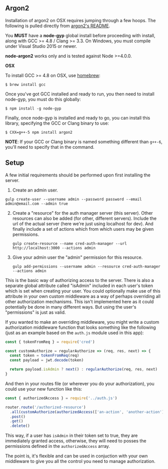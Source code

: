 ## Argon2

Installation of argon2 on OSX requires jumping through a few hoops. The
following is pulled directly from
[argon2's README](https://github.com/ranisalt/node-argon2).

You **MUST** have a **node-gyp** global install before proceeding with install,
along  with GCC >= 4.8 / Clang >= 3.3. On Windows, you must compile under Visual
Studio 2015 or newer.

**node-argon2** works only and is tested against Node >=4.0.0.

**OSX**

To install GCC >= 4.8 on OSX, use [homebrew](http://brew.sh/):

```
$ brew install gcc
```

Once you've got GCC installed and ready to run, you then need to install
node-gyp, you must do this globally:

```
$ npm install -g node-gyp
```

Finally, once node-gyp is installed and ready to go, you can install this
library, specifying the GCC or Clang binary to use:

```
$ CXX=g++-5 npm install argon2
```

**NOTE**: If your GCC or Clang binary is named something different than `g++-6`,
you'll need to specify that in the command.



## Setup

A few initial requirements should be performed upon first installing the server.

1. Create an admin user.

  `gulp create-user --username admin --password password --email admin@email.com --admin true`

2. Create a "resource" for the auth manager server (this server). Other
   resources can also be added (for other, different servers). Include the url
   of the actual server (here we're just using localhost for dev). And finally
   include a set of actions which from which users may be given permissions.

   `gulp create-resource --name cred-auth-manager --url http://localhost:3000 --actions admin`

3. Give your admin user the "admin" permission for this resource.

   `gulp add-permissions --username admin --resource cred-auth-manager --actions admin`

This is the basic way of authorizing access to the server. There is also a
separate global attribute called "isAdmin" included in each user's token which
is set when creating your user. You could optionally make use of this attribute
in your own custom middleware as a way of perhaps overriding all other
authorization mechanisms. This isn't implemented here as it could potentially
be done in many different ways. But using the user's "permissions" is just as
valid.

If you wanted to make an overriding middleware, you might write a custom
authorization middleware function that looks something like the following (just
as an example based on the `auth.js` module used in this app):

```javascript
const { tokenFromReq } = require('cred')

const customAuthorize = regularAuthorize => (req, res, next) => {
  const token = tokenFromReq(req)
  const payload = jwt.decode(token)

  return payload.isAdmin ? next() : regularAuthorize(req, res, next)
}
```

And then in your routes file (or wherever you do your authorization), you could
use your new function like this:

```javascript
const { authorizedAccess } = require('../auth.js')

router.route('/authorized-resource')
  .all(customAuthorize(authorizedAccess(['an-action', 'another-action'])))
  .post()
  .get()
  .delete()
```

This way, if a user has `isAdmin` in their token set to true, they are
immediately granted access, otherwise, they will need to posses the permissions
defined in the `authorizedAccess` array.

The point is, it's flexible and can be used in conjuction with your own
middleware to give you all the control you need to manage authorization.
